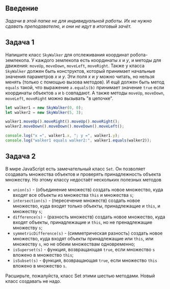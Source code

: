 Введение
--------

*Задачи в этой папке не для индивидуальной работы. Их не нужно сдавать преподавателю, и они не идут в итоговый зачёт.*


Задача 1
--------

Напишите класс `SkyWalker` для отслеживания координат робота-землекопа. У каждого землекопа есть координаты _x_ и _y_, и методы для движения: `moveUp`, `moveDown`, `moveLeft`, `moveRight`. Также у класса `SkyWalker` должен быть конструктов, который принимает начальные значения параметров _x_ и _y_. Эти поля _x_ и _y_ можно читать, но нельзя менять (только с помощью вызова методов). И ещё должен быть метод `equals` такой, что выражение `a.equals(b)` принимает значение `true` если координаты объектов `a` и `b` совпадают. А также методы `moveUp`, `moveDown`, `moveLeft`, `moveRight` можно вызывать "в цепочке".

```javascript
let walker1 = new SkyWalker(0, 0);
let walker2 = new SkyWalker(5, 3);

walker1.moveUp().moveRight().moveUp().moveRight();
walker2.moveDown().moveDown().moveDown().moveLeft();

console.log("x =", walker1.x, "; y =", walker1.y);
console.log("walker1 equals walker2:", walker1.equals(walker2));
```

Задача 2
--------

В мире JavaScript есть замечательный класс `Set`. Он позволяет создавать множества объектов и проверять принадлежность объекта множеству. Но этому классу недостаёт нескольких полезных методов

* `union(s)` - (объединение множеств) создать новое множество, куда входят все объекты из множества `this` и множества `s`;
* `intersection(s)` - (пересечение множеств) создать новое множество, куда входят только объекты, принадлежащие и `this`, и множеству `s`;
* `difference(s)` - (разность множеств) создать новое множество, куда входят объекты, принадлежащие и `this`, но не пренадлежащие множеству `s`;
* `symmetricDifference(s)` - (симметрическая разность) создать новое множество, куда входят объекты принадлежащие или `this`, или множеству `s`, но не обеим множествам одновременно;
* `isSuperset(s)` - функция, возвращающая `true`, если множество `s` вложено в множество `this`;
* `isSubset(s)` - функция, возвращающая `true`, если множество `this` вложено в множество `s`.

Расширьте, пожалуйста, класс Set этими шестью методами. Новый класс создавать не надо.
